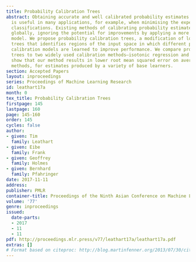 ```yaml
---
title: Probability Calibration Trees
abstract: Obtaining accurate and well calibrated probability estimates from classifiers
  is useful in many applications, for example, when minimising the expected cost of
  classifications. Existing methods of calibrating probability estimates are applied
  globally, ignoring the potential for improvements by applying a more fine-grained
  model. We propose probability calibration trees, a modification of logistic model
  trees that identifies regions of the input space in which different probability
  calibration models are learned to improve performance. We compare probability calibration
  trees to two widely used calibration methods—isotonic regression and Platt scaling—and
  show that our method results in lower root mean squared error on average than both
  methods, for estimates produced by a variety of base learners.
section: Accepted Papers
layout: inproceedings
series: Proceedings of Machine Learning Research
id: leathart17a
month: 0
tex_title: Probability Calibration Trees
firstpage: 145
lastpage: 160
page: 145-160
order: 145
cycles: false
author:
- given: Tim
  family: Leathart
- given: Eibe
  family: Frank
- given: Geoffrey
  family: Holmes
- given: Bernhard
  family: Pfahringer
date: 2017-11-11
address: 
publisher: PMLR
container-title: Proceedings of the Ninth Asian Conference on Machine Learning
volume: '77'
genre: inproceedings
issued:
  date-parts:
  - 2017
  - 11
  - 11
pdf: http://proceedings.mlr.press/v77/leathart17a/leathart17a.pdf
extras: []
# Format based on citeproc: http://blog.martinfenner.org/2013/07/30/citeproc-yaml-for-bibliographies/
---
```

